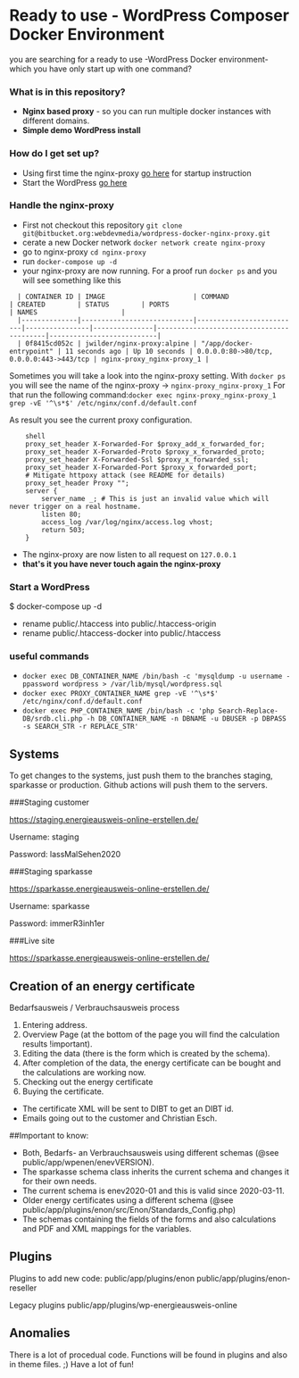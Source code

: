 # Ready to use - WordPress Composer Docker Environment #

you are searching for a ready to use -WordPress Docker environment- which you have only start up with one command?   
### What is in this repository? ###
* **Nginx based proxy** - so you can run multiple docker instances with different domains.
* **Simple demo WordPress install** 

### How do I get set up? ###
* Using first time the nginx-proxy [go here](#markdown-header-the-nginx-proxy) for startup instruction 
* Start the WordPress [go here](URL)

### Handle the nginx-proxy
  * First not checkout this repository
  `git clone git@bitbucket.org:webdevmedia/wordpress-docker-nginx-proxy.git`
  * cerate a new Docker network `docker network create nginx-proxy`  
  * go to nginx-proxy  `cd nginx-proxy` 
  * run `docker-compose up -d` 
  * your nginx-proxy are now running. For a proof run `docker ps` and you will see something like this


```
  | CONTAINER ID | IMAGE                      | COMMAND                  | CREATED        | STATUS        | PORTS                                    | NAMES                     |
  |--------------|----------------------------|--------------------------|----------------|---------------|------------------------------------------|---------------------------|
  | 0f8415cd052c | jwilder/nginx-proxy:alpine | "/app/docker-entrypoint" | 11 seconds ago | Up 10 seconds | 0.0.0.0:80->80/tcp, 0.0.0.0:443->443/tcp | nginx-proxy_nginx-proxy_1 |
```

  
Sometimes you will take a look into the nginx-proxy setting. With `docker ps` you will see the name of the nginx-proxy -> `nginx-proxy_nginx-proxy_1`
For that run the following command:`docker exec nginx-proxy_nginx-proxy_1 grep -vE '^\s*$' /etc/nginx/conf.d/default.conf`
  
As result you see the current proxy configuration.
  
```
    shell
    proxy_set_header X-Forwarded-For $proxy_add_x_forwarded_for;
    proxy_set_header X-Forwarded-Proto $proxy_x_forwarded_proto;
    proxy_set_header X-Forwarded-Ssl $proxy_x_forwarded_ssl;
    proxy_set_header X-Forwarded-Port $proxy_x_forwarded_port;
    # Mitigate httpoxy attack (see README for details)
    proxy_set_header Proxy "";
    server {
      	server_name _; # This is just an invalid value which will never trigger on a real hostname.
      	listen 80;
      	access_log /var/log/nginx/access.log vhost;
      	return 503;
    }
```

* The nginx-proxy are now listen to all request on `127.0.0.1`
* **that's it you have never touch again the nginx-proxy**

### Start a WordPress
$ docker-compose up -d

- rename public/.htaccess into public/.htaccess-origin
- rename public/.htaccess-docker into public/.htaccess

### useful commands ###
- `docker exec DB_CONTAINER_NAME /bin/bash -c 'mysqldump -u username -ppassword wordpress > /var/lib/mysql/wordpress.sql`
- `docker exec PROXY_CONTAINER_NAME grep -vE '^\s*$' /etc/nginx/conf.d/default.conf`
- `docker exec PHP_CONTAINER_NAME /bin/bash -c 'php Search-Replace-DB/srdb.cli.php -h DB_CONTAINER_NAME -n DBNAME -u DBUSER -p DBPASS -s SEARCH_STR -r REPLACE_STR'`

## Systems

To get changes to the systems, just push them to the branches staging, sparkasse or production. Github actions will push them to the servers.

###Staging customer

https://staging.energieausweis-online-erstellen.de/

Username: staging

Password: lassMalSehen2020

###Staging sparkasse

https://sparkasse.energieausweis-online-erstellen.de/

Username: sparkasse

Password: immerR3inh1er

###Live site

https://sparkasse.energieausweis-online-erstellen.de/

## Creation of an energy certificate

Bedarfsausweis / Verbrauchsausweis process

1. Entering address.
2. Overview Page (at the bottom of the page you will find the calculation results !important).
3. Editing the data (there is the form which is created by the schema).
4. After completion of the data, the energy certificate can be bought and the calculations are working now.
5. Checking out the energy certificate
6. Buying the certificate.
- The certificate XML will be sent to DIBT to get an DIBT id.
- Emails going out to the customer and Christian Esch.

##Important to know:
- Both, Bedarfs- an Verbrauchsausweis using different schemas (@see public/app/wpenen/enevVERSION).
- The sparkasse schema class inherits the current schema and changes it for their own needs.
- The current schema is enev2020-01 and this is valid since 2020-03-11.
- Older energy certificates using a different schema (@see public/app/plugins/enon/src/Enon/Standards_Config.php)
- The schemas containing the fields of the forms and also calculations and PDF and XML mappings for the variables.

## Plugins

Plugins to add new code:
public/app/plugins/enon
public/app/plugins/enon-reseller

Legacy plugins
public/app/plugins/wp-energieausweis-online

## Anomalies

There is a lot of procedual code. Functions will be found in plugins and also in theme files. ;) Have a lot of fun!





